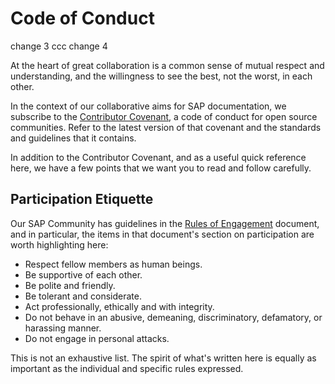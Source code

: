 # Code of Conduct

change 3 ccc
change 4

At the heart of great collaboration is a common sense of mutual respect and understanding, and the willingness to see the best, not the worst, in each other.

In the context of our collaborative aims for SAP documentation, we subscribe to the [Contributor Covenant][contributor-covenant], a code of conduct for open source communities. Refer to the latest version of that covenant and the standards and guidelines that it contains.

In addition to the Contributor Covenant, and as a useful quick reference here, we have a few points that we want you to read and follow carefully.

## Participation Etiquette

Our SAP Community has guidelines in the [Rules of Engagement][rules-of-engagement] document, and in particular, the items in that document's section on participation are worth highlighting here:

- Respect fellow members as human beings.
- Be supportive of each other.
- Be polite and friendly.
- Be tolerant and considerate.
- Act professionally, ethically and with integrity.
- Do not behave in an abusive, demeaning, discriminatory, defamatory, or harassing manner.
- Do not engage in personal attacks.

This is not an exhaustive list. The spirit of what's written here is equally as important as the individual and specific rules expressed.

[contributor-covenant]: https://www.contributor-covenant.org/
[rules-of-engagement]: https://community.sap.com/resources/rules-of-engagement
